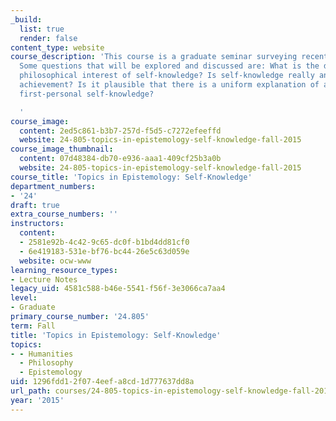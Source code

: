 ```yaml
---
_build:
  list: true
  render: false
content_type: website
course_description: 'This course is a graduate seminar surveying recent work on self-knowledge.
  Some questions that will be explored and discussed are: What is the distinctive
  philosophical interest of self-knowledge? Is self-knowledge really an _epistemic_
  achievement? Is it plausible that there is a uniform explanation of all distinctively
  first-personal self-knowledge?

  '
course_image:
  content: 2ed5c861-b3b7-257d-f5d5-c7272efeeffd
  website: 24-805-topics-in-epistemology-self-knowledge-fall-2015
course_image_thumbnail:
  content: 07d48384-db70-e936-aaa1-409cf25b3a0b
  website: 24-805-topics-in-epistemology-self-knowledge-fall-2015
course_title: 'Topics in Epistemology: Self-Knowledge'
department_numbers:
- '24'
draft: true
extra_course_numbers: ''
instructors:
  content:
  - 2581e92b-4c42-9c65-dc0f-b1bd4dd81cf0
  - 6e419183-531e-bf76-bc44-26e5c63d059e
  website: ocw-www
learning_resource_types:
- Lecture Notes
legacy_uid: 4581c588-b46e-5541-f56f-3e3066ca7aa4
level:
- Graduate
primary_course_number: '24.805'
term: Fall
title: 'Topics in Epistemology: Self-Knowledge'
topics:
- - Humanities
  - Philosophy
  - Epistemology
uid: 1296fdd1-2f07-4eef-a8cd-1d777637dd8a
url_path: courses/24-805-topics-in-epistemology-self-knowledge-fall-2015
year: '2015'
---
```

